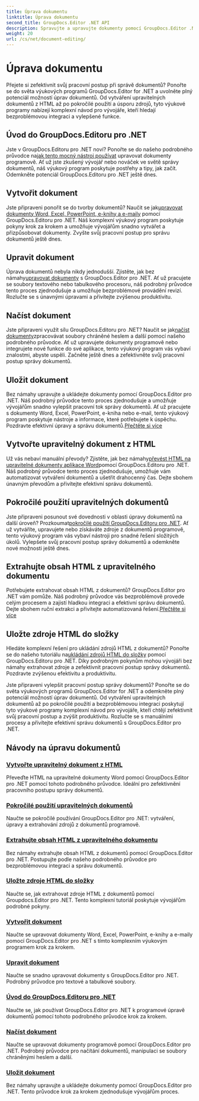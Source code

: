```yaml
---
title: Úprava dokumentu
linktitle: Úprava dokumentu
second_title: GroupDocs.Editor .NET API
description: Spravujte a upravujte dokumenty pomocí GroupDocs.Editor .NET. Naučte se snadno vytvářet, upravovat a ukládat dokumenty. Vylepšete svůj pracovní postup správy dokumentů ještě dnes!
weight: 20
url: /cs/net/document-editing/
---
```


# Úprava dokumentu


Přejete si zefektivnit svůj pracovní postup při správě dokumentů? Ponořte se do světa výukových programů GroupDocs.Editor for .NET a uvolněte plný potenciál možností úprav dokumentů. Od vytváření upravitelných dokumentů z HTML až po pokročilé použití a úsporu zdrojů, tyto výukové programy nabízejí komplexní návod pro vývojáře, kteří hledají bezproblémovou integraci a vylepšené funkce.

## Úvod do GroupDocs.Editoru pro .NET

 Jste v GroupDocs.Editoru pro .NET noví? Ponořte se do našeho podrobného průvodce na[jak tento mocný nástroj používat](./introduction-groupdocs-editor/) upravovat dokumenty programově. Ať už jste zkušený vývojář nebo nováček ve světě správy dokumentů, náš výukový program poskytuje postřehy a tipy, jak začít. Odemkněte potenciál GroupDocs.Editoru pro .NET ještě dnes.

## Vytvořit dokument

Jste připraveni ponořit se do tvorby dokumentů? Naučit se jak[upravovat dokumenty Word, Excel, PowerPoint, e-knihy a e-maily](./create-document/) pomocí GroupDocs.Editoru pro .NET. Náš komplexní výukový program poskytuje pokyny krok za krokem a umožňuje vývojářům snadno vytvářet a přizpůsobovat dokumenty. Zvyšte svůj pracovní postup pro správu dokumentů ještě dnes.

## Upravit dokument

 Úprava dokumentů nebyla nikdy jednodušší. Zjistěte, jak bez námahy[upravovat dokumenty](./edit-document/) s GroupDocs.Editor pro .NET. Ať už pracujete se soubory textového nebo tabulkového procesoru, náš podrobný průvodce tento proces zjednodušuje a umožňuje bezproblémové provádění revizí. Rozlučte se s únavnými úpravami a přivítejte zvýšenou produktivitu.


## Načíst dokument

 Jste připraveni využít sílu GroupDocs.Editoru pro .NET? Naučit se jak[načíst dokumenty](./load-document/)zpracovávat soubory chráněné heslem a další pomocí našeho podrobného průvodce. Ať už upravujete dokumenty programově nebo integrujete nové funkce do své aplikace, tento výukový program vás vybaví znalostmi, abyste uspěli. Začněte ještě dnes a zefektivněte svůj pracovní postup správy dokumentů.

## Uložit dokument

 Bez námahy upravujte a ukládejte dokumenty pomocí GroupDocs.Editor pro .NET. Náš podrobný průvodce tento proces zjednodušuje a umožňuje vývojářům snadno vylepšit pracovní tok správy dokumentů. Ať už pracujete s dokumenty Word, Excel, PowerPoint, e-kniha nebo e-mail, tento výukový program poskytuje nástroje a informace, které potřebujete k úspěchu. Pozdravte efektivní úpravy a správu dokumentů.[Přečtěte si více](./save-document/)

## Vytvořte upravitelný dokument z HTML

 Už vás nebaví manuální převody? Zjistěte, jak bez námahy[převést HTML na upravitelné dokumenty aplikace Word](./create-editable-document-from-html/)pomocí GroupDocs.Editoru pro .NET. Náš podrobný průvodce tento proces zjednodušuje, umožňuje vám automatizovat vytváření dokumentů a ušetřit drahocenný čas. Dejte sbohem únavným převodům a přivítejte efektivní správu dokumentů.

## Pokročilé použití upravitelných dokumentů

 Jste připraveni posunout své dovednosti v oblasti úpravy dokumentů na další úroveň? Prozkoumat[pokročilé použití GroupDocs.Editoru pro .NET](./advanced-usage-of-editable-documents/). Ať už vytváříte, upravujete nebo získáváte zdroje z dokumentů programově, tento výukový program vás vybaví nástroji pro snadné řešení složitých úkolů. Vylepšete svůj pracovní postup správy dokumentů a odemkněte nové možnosti ještě dnes.

## Extrahujte obsah HTML z upravitelného dokumentu

 Potřebujete extrahovat obsah HTML z dokumentů? GroupDocs.Editor pro .NET vám pomůže. Náš podrobný průvodce vás bezproblémově provede celým procesem a zajistí hladkou integraci a efektivní správu dokumentů. Dejte sbohem ruční extrakci a přivítejte automatizovaná řešení.[Přečtěte si více](./extract-html-content-from-editable-document/)

## Uložte zdroje HTML do složky

 Hledáte komplexní řešení pro ukládání zdrojů HTML z dokumentů? Ponořte se do našeho tutoriálu na[ukládání zdrojů HTML do složky](./save-html-resources-to-folder/) pomocí GroupDocs.Editoru pro .NET. Díky podrobným pokynům mohou vývojáři bez námahy extrahovat zdroje a zefektivnit pracovní postup správy dokumentů. Pozdravte zvýšenou efektivitu a produktivitu.

Jste připraveni vylepšit pracovní postup správy dokumentů? Ponořte se do světa výukových programů GroupDocs.Editor for .NET a odemkněte plný potenciál možností úprav dokumentů. Od vytváření upravitelných dokumentů až po pokročilé použití a bezproblémovou integraci poskytují tyto výukové programy komplexní návod pro vývojáře, kteří chtějí zefektivnit svůj pracovní postup a zvýšit produktivitu. Rozlučte se s manuálními procesy a přivítejte efektivní správu dokumentů s GroupDocs.Editor pro .NET. 
## Návody na úpravu dokumentů
### [Vytvořte upravitelný dokument z HTML](./create-editable-document-from-html/)
Převeďte HTML na upravitelné dokumenty Word pomocí GroupDocs.Editor pro .NET pomocí tohoto podrobného průvodce. Ideální pro zefektivnění pracovního postupu správy dokumentů.
### [Pokročilé použití upravitelných dokumentů](./advanced-usage-of-editable-documents/)
Naučte se pokročilé používání GroupDocs.Editor pro .NET: vytváření, úpravy a extrahování zdrojů z dokumentů programově.
### [Extrahujte obsah HTML z upravitelného dokumentu](./extract-html-content-from-editable-document/)
Bez námahy extrahujte obsah HTML z dokumentů pomocí GroupDocs.Editor pro .NET. Postupujte podle našeho podrobného průvodce pro bezproblémovou integraci a správu dokumentů.
### [Uložte zdroje HTML do složky](./save-html-resources-to-folder/)
Naučte se, jak extrahovat zdroje HTML z dokumentů pomocí Groupdocs.Editor pro .NET. Tento komplexní tutoriál poskytuje vývojářům podrobné pokyny.
### [Vytvořit dokument](./create-document/)
Naučte se upravovat dokumenty Word, Excel, PowerPoint, e-knihy a e-maily pomocí GroupDocs.Editor pro .NET s tímto komplexním výukovým programem krok za krokem.
### [Upravit dokument](./edit-document/)
Naučte se snadno upravovat dokumenty s GroupDocs.Editor pro .NET. Podrobný průvodce pro textové a tabulkové soubory.
### [Úvod do GroupDocs.Editoru pro .NET](./introduction-groupdocs-editor/)
Naučte se, jak používat GroupDocs.Editor pro .NET k programové úpravě dokumentů pomocí tohoto podrobného průvodce krok za krokem.
### [Načíst dokument](./load-document/)
Naučte se upravovat dokumenty programově pomocí GroupDocs.Editor pro .NET. Podrobný průvodce pro načítání dokumentů, manipulaci se soubory chráněnými heslem a další.
### [Uložit dokument](./save-document/)
Bez námahy upravujte a ukládejte dokumenty pomocí GroupDocs.Editor pro .NET. Tento průvodce krok za krokem zjednodušuje vývojářům proces.